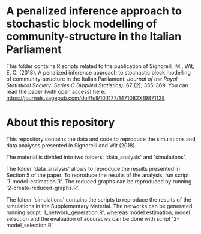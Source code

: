 # A penalized inference approach to stochastic block modelling of community-structure in the Italian Parliament

This folder contains R scripts related to the publication of Signorelli, M., Wit, E. C. (2018). A penalized inference approach to stochastic block modelling of community-structure in the Italian Parliament. *Journal of the Royal Statistical Society: Series C (Applied Statistics)*, 67 (2), 355-369. 
You can read the paper (with open access) here: https://journals.sagepub.com/doi/full/10.1177/1471082X19871128

# About this repository
This repository contains the data and code to reproduce the simulations and data analyses presented in Signorelli and Wit (2018).

The material is divided into two folders: 'data_analysis' and 'simulations'.

The folder 'data_analysis' allows to reproduce the results presented in Section 5 of the paper. To reproduce the results of the analysis, run script '1-model-estimation.R'. The reduced graphs can be reproduced by running '2-create-reduced-graphs.R'.

The folder 'simulations' contains the scripts to reproduce the results of the simulations in the Supplementary Material. The networks can be generated running script '1_network_generation.R', whereas model estimation, model selection and the evaluation of accuracies can be done with script '2-model_selection.R'
